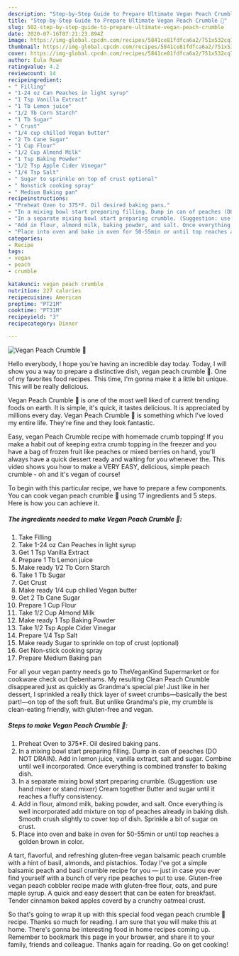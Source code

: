 ```yaml
---
description: "Step-by-Step Guide to Prepare Ultimate Vegan Peach Crumble 🍑"
title: "Step-by-Step Guide to Prepare Ultimate Vegan Peach Crumble 🍑"
slug: 502-step-by-step-guide-to-prepare-ultimate-vegan-peach-crumble
date: 2020-07-16T07:21:23.894Z
image: https://img-global.cpcdn.com/recipes/5841ce81fdfca6a2/751x532cq70/vegan-peach-crumble-🍑-recipe-main-photo.jpg
thumbnail: https://img-global.cpcdn.com/recipes/5841ce81fdfca6a2/751x532cq70/vegan-peach-crumble-🍑-recipe-main-photo.jpg
cover: https://img-global.cpcdn.com/recipes/5841ce81fdfca6a2/751x532cq70/vegan-peach-crumble-🍑-recipe-main-photo.jpg
author: Eula Rowe
ratingvalue: 4.2
reviewcount: 14
recipeingredient:
- " Filling"
- "1-24 oz Can Peaches in light syrup"
- "1 Tsp Vanilla Extract"
- "1 Tb Lemon juice"
- "1/2 Tb Corn Starch"
- "1 Tb Sugar"
- " Crust"
- "1/4 cup chilled Vegan butter"
- "2 Tb Cane Sugar"
- "1 Cup Flour"
- "1/2 Cup Almond Milk"
- "1 Tsp Baking Powder"
- "1/2 Tsp Apple Cider Vinegar"
- "1/4 Tsp Salt"
- " Sugar to sprinkle on top of crust optional"
- " Nonstick cooking spray"
- " Medium Baking pan"
recipeinstructions:
- "Preheat Oven to 375*F. Oil desired baking pans."
- "In a mixing bowl start preparing filling. Dump in can of peaches (DO NOT DRAIN). Add in lemon juice, vanilla extract, salt and sugar. Combine until well incorporated. Once everything is combined transfer to baking dish."
- "In a separate mixing bowl start preparing crumble. (Suggestion: use hand mixer or stand mixer) Cream together Butter and sugar until it reaches a fluffy consistency."
- "Add in flour, almond milk, baking powder, and salt. Once everything is well incorporated add mixture on top of peaches already in baking dish. Smooth crush slightly to cover top of dish. Sprinkle a bit of sugar on crust."
- "Place into oven and bake in oven for 50-55min or until top reaches a golden brown in color."
categories:
- Recipe
tags:
- vegan
- peach
- crumble

katakunci: vegan peach crumble 
nutrition: 227 calories
recipecuisine: American
preptime: "PT21M"
cooktime: "PT31M"
recipeyield: "3"
recipecategory: Dinner

---
```



![Vegan Peach Crumble 🍑](https://img-global.cpcdn.com/recipes/5841ce81fdfca6a2/751x532cq70/vegan-peach-crumble-🍑-recipe-main-photo.jpg)

Hello everybody, I hope you're having an incredible day today. Today, I will show you a way to prepare a distinctive dish, vegan peach crumble 🍑. One of my favorites food recipes. This time, I'm gonna make it a little bit unique. This will be really delicious.

Vegan Peach Crumble 🍑 is one of the most well liked of current trending foods on earth. It is simple, it's quick, it tastes delicious. It is appreciated by millions every day. Vegan Peach Crumble 🍑 is something which I've loved my entire life. They're fine and they look fantastic.

Easy, vegan Peach Crumble recipe with homemade crumb topping! If you make a habit out of keeping extra crumb topping in the freezer and you have a bag of frozen fruit like peaches or mixed berries on hand, you&#39;ll always have a quick dessert ready and waiting for you whenever the. This video shows you how to make a VERY EASY, delicious, simple peach crumble - oh and it&#39;s vegan of course!


To begin with this particular recipe, we have to prepare a few components. You can cook vegan peach crumble 🍑 using 17 ingredients and 5 steps. Here is how you can achieve it.

<!--inarticleads1-->

##### The ingredients needed to make Vegan Peach Crumble 🍑:

1. Take  Filling
1. Take 1-24 oz Can Peaches in light syrup
1. Get 1 Tsp Vanilla Extract
1. Prepare 1 Tb Lemon juice
1. Make ready 1/2 Tb Corn Starch
1. Take 1 Tb Sugar
1. Get  Crust
1. Make ready 1/4 cup chilled Vegan butter
1. Get 2 Tb Cane Sugar
1. Prepare 1 Cup Flour
1. Take 1/2 Cup Almond Milk
1. Make ready 1 Tsp Baking Powder
1. Take 1/2 Tsp Apple Cider Vinegar
1. Prepare 1/4 Tsp Salt
1. Make ready  Sugar to sprinkle on top of crust (optional)
1. Get  Non-stick cooking spray
1. Prepare  Medium Baking pan


For all your vegan pantry needs go to TheVeganKind Supermarket or for cookware check out Debenhams. My resulting Clean Peach Crumble disappeared just as quickly as Grandma&#39;s special pie! Just like in her dessert, I sprinkled a really thick layer of sweet crumbs—basically the best part!—on top of the soft fruit. But unlike Grandma&#39;s pie, my crumble is clean-eating friendly, with gluten-free and vegan. 

<!--inarticleads2-->

##### Steps to make Vegan Peach Crumble 🍑:

1. Preheat Oven to 375*F. Oil desired baking pans.
1. In a mixing bowl start preparing filling. Dump in can of peaches (DO NOT DRAIN). Add in lemon juice, vanilla extract, salt and sugar. Combine until well incorporated. Once everything is combined transfer to baking dish.
1. In a separate mixing bowl start preparing crumble. (Suggestion: use hand mixer or stand mixer) Cream together Butter and sugar until it reaches a fluffy consistency.
1. Add in flour, almond milk, baking powder, and salt. Once everything is well incorporated add mixture on top of peaches already in baking dish. Smooth crush slightly to cover top of dish. Sprinkle a bit of sugar on crust.
1. Place into oven and bake in oven for 50-55min or until top reaches a golden brown in color.


A tart, flavorful, and refreshing gluten-free vegan balsamic peach crumble with a hint of basil, almonds, and pistachios. Today I&#39;ve got a simple balsamic peach and basil crumble recipe for you — just in case you ever find yourself with a bunch of very ripe peaches to put to use. Gluten-free vegan peach cobbler recipe made with gluten-free flour, oats, and pure maple syrup. A quick and easy dessert that can be eaten for breakfast. Tender cinnamon baked apples coverd by a crunchy oatmeal crust. 

So that's going to wrap it up with this special food vegan peach crumble 🍑 recipe. Thanks so much for reading. I am sure that you will make this at home. There's gonna be interesting food in home recipes coming up. Remember to bookmark this page in your browser, and share it to your family, friends and colleague. Thanks again for reading. Go on get cooking!
